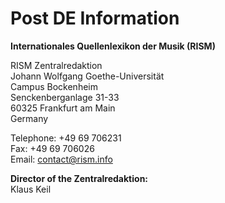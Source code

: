 # Post DE Information

**Internationales Quellenlexikon der Musik (RISM)**

RISM Zentralredaktion  
Johann Wolfgang Goethe-Universität  
Campus Bockenheim  
Senckenberganlage 31-33  
60325 Frankfurt am Main  
Germany

Telephone: +49 69 706231  
Fax: +49 69 706026  
Email: [contact@rism.info](contact@rism.info)

**Director of the Zentralredaktion:**  
Klaus Keil 